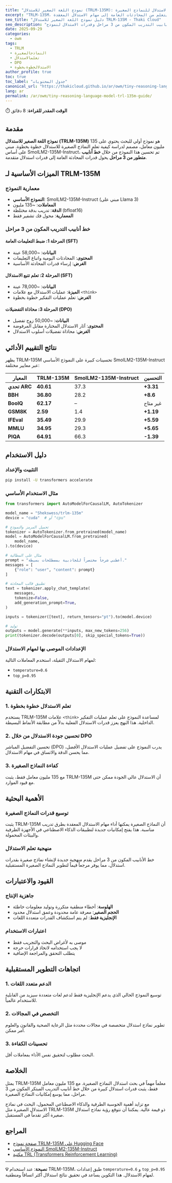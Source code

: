 ```yaml
---
title: "نموذج اللغة الصغير للاستدلال (TRLM-135M): ثورة في قدرات الاستدلال للنماذج الصغيرة"
excerpt: "TRLM-135M، نموذج بـ 135 مليون معامل، يمثل اختراقاً في الاستدلال خطوة بخطوة للنماذج اللغوية الصغيرة. من خلال خط أنابيب متطور من 3 مراحل، يتعلم من المحادثات العامة إلى مهام الاستدلال المعقدة."
seo_title: "دليل نموذج اللغة الصغير للاستدلال TRLM-135M - Thaki Cloud"
seo_description: "اكتشف خط أنابيب التدريب المكون من 3 مراحل وقدرات الاستدلال لنموذج TRLM-135M بـ 135 مليون معامل. استكشف كيف يمكن للنماذج الصغيرة تحقيق استدلال متقدم من خلال طرق تدريب مبتكرة."
date: 2025-09-29
categories:
  - owm
tags:
  - TRLM
  - النماذجالصغيرة
  - تعلمالاستدلال
  - DPO
  - الاستدلالخطوةبخطوة
author_profile: true
toc: true
toc_label: "جدول المحتويات"
canonical_url: "https://thakicloud.github.io/ar/owm/tiny-reasoning-language-model-trl-135m-guide/"
lang: ar
permalink: /ar/owm/tiny-reasoning-language-model-trl-135m-guide/
---
```


⏱️ **الوقت المقدر للقراءة**: 8 دقائق

## مقدمة

**نموذج اللغة الصغير للاستدلال (TRLM-135M)** هو نموذج أولي للبحث يحتوي على 135 مليون معامل، مصمم لدراسة كيفية تعلم النماذج الصغيرة للاستدلال خطوة بخطوة. مبني على أساس SmolLM2-135M-Instruct، تم تحسين هذا النموذج من خلال **خط أنابيب متطور من 3 مراحل** يحول قدرات المحادثة العامة إلى قدرات استدلال متقدمة.

## الميزات الأساسية لـ TRLM-135M

### معمارية النموذج
- **النموذج الأساسي**: SmolLM2-135M-Instruct (مبني على Llama 3)
- **المعاملات**: ~135 مليون
- **الدقة**: تدريب بدقة مختلطة (bfloat16)
- **المعمارية**: محول فك تشفير فقط

### خط أنابيب التدريب المكون من 3 مراحل

#### المرحلة 1: ضبط التعليمات العامة (SFT)
- **البيانات**: ~58,000 عينة
- **المحتوى**: المحادثات اليومية واتباع التعليمات
- **الغرض**: إرساء قدرات المحادثة الأساسية

#### المرحلة 2: تعلم تتبع الاستدلال (SFT)
- **البيانات**: ~78,000 عينة
- **الميزة**: عمليات الاستدلال مع علامات `<think>`
- **الغرض**: تعلم عمليات التفكير خطوة بخطوة

#### المرحلة 3: محاذاة التفضيلات (DPO)
- **البيانات**: ~50,000 زوج تفضيل
- **المحتوى**: آثار الاستدلال المختارة مقابل المرفوضة
- **الغرض**: محاذاة تفضيلات أسلوب الاستدلال

## نتائج التقييم الأدائي

يظهر TRLM-135M تحسينات كبيرة على النموذج الأساسي SmolLM2-135M-Instruct عبر معايير مختلفة:

| المعيار | TRLM-135M | SmolLM2-135M-Instruct | التحسين |
|---------|-----------|----------------------|---------|
| **تحدي ARC** | **40.61** | 37.3 | **+3.31** |
| **BBH** | **36.80** | 28.2 | **+8.6** |
| **BoolQ** | **62.17** | – | غير متاح |
| **GSM8K** | **2.59** | 1.4 | **+1.19** |
| **IFEval** | **35.49** | 29.9 | **+5.59** |
| **MMLU** | **34.95** | 29.3 | **+5.65** |
| **PIQA** | **64.91** | 66.3 | **-1.39** |

## دليل الاستخدام

### التثبيت والإعداد

```bash
pip install -U transformers accelerate
```

### مثال الاستخدام الأساسي

```python
from transformers import AutoModelForCausalLM, AutoTokenizer

model_name = "Shekswess/trlm-135m"
device = "cuda"  # أو "cpu"

# تحميل المرمز والنموذج
tokenizer = AutoTokenizer.from_pretrained(model_name)
model = AutoModelForCausalLM.from_pretrained(
    model_name,
).to(device)

# مثال على المطالبة
prompt = "أعطني شرحاً مختصراً للجاذبية بمصطلحات بسيطة."
messages = [
    {"role": "user", "content": prompt}
]

# تطبيق قالب المحادثة
text = tokenizer.apply_chat_template(
    messages,
    tokenize=False,
    add_generation_prompt=True,
)

inputs = tokenizer([text], return_tensors="pt").to(model.device)

# توليد
outputs = model.generate(**inputs, max_new_tokens=256)
print(tokenizer.decode(outputs[0], skip_special_tokens=True))
```

### الإعدادات الموصى بها لمهام الاستدلال

لمهام الاستدلال الثقيلة، استخدم المعاملات التالية:
- `temperature=0.6`
- `top_p=0.95`

## الابتكارات التقنية

### 1. تعلم الاستدلال خطوة بخطوة
يستخدم TRLM-135M علامات `<think>` لمساعدة النموذج على تعلم عمليات التفكير الداخلية. هذا النهج يعزز قدرات الاستدلال الفعلية بدلاً من مطابقة الأنماط البسيطة.

### 2. تحسين جودة الاستدلال من خلال DPO
تحسين التفضيل المباشر (DPO) يدرب النموذج على تفضيل عمليات الاستدلال الأفضل، مما يحسن الدقة والاتساق في مهام الاستدلال.

### 3. كفاءة النماذج الصغيرة
مع 135 مليون معامل فقط، يثبت TRLM-135M أن الاستدلال عالي الجودة ممكن حتى مع قيود الموارد.

## الأهمية البحثية

### توسيع قدرات النماذج الصغيرة
يثبت TRLM-135M أن النماذج الصغيرة يمكنها أداء مهام الاستدلال المعقدة بطرق تدريب مناسبة. هذا يفتح إمكانيات جديدة لتطبيقات الذكاء الاصطناعي في الأجهزة الطرفية والبيئات المحمولة.

### منهجية تعلم الاستدلال
خط الأنابيب المكون من 3 مراحل يقدم منهجية جديدة لإنشاء نماذج صغيرة بقدرات استدلال، مما يوفر مرجعاً قيماً لتطوير النماذج الصغيرة المستقبلية.

## القيود والاعتبارات

### جاهزية الإنتاج
- **الهلوسة**: أخطاء منطقية متكررة وتوليد معلومات خاطئة
- **الحجم الصغير**: معرفة عامة محدودة وعمق استدلال محدود
- **الإنجليزية فقط**: لم يتم استكشاف القدرات متعددة اللغات

### اعتبارات الاستخدام
- موصى به لأغراض البحث والتجريب فقط
- لا يجب استخدامه لاتخاذ قرارات حرجة
- يتطلب التحقق والمراجعة الإضافية

## اتجاهات التطوير المستقبلية

### 1. الدعم متعدد اللغات
توسيع النموذج الحالي الذي يدعم الإنجليزية فقط لدعم لغات متعددة سيزيد من القابلية للاستخدام عالمياً.

### 2. التخصص في المجالات
تطوير نماذج استدلال متخصصة في مجالات محددة مثل الرعاية الصحية والقانون والعلوم أمر ممكن.

### 3. تحسينات الكفاءة
البحث مطلوب لتحقيق نفس الأداء بمعاملات أقل.

## الخلاصة

يمثل TRLM-135M معلماً مهماً في بحث استدلال النماذج الصغيرة. مع 135 مليون معامل فقط، يثبت قدرات استدلال كبيرة من خلال خط أنابيب التدريب المبتكر المكون من 3 مراحل، مما يوسع إمكانيات النماذج الصغيرة.

مع تزايد أهمية الحوسبة الطرفية والذكاء الاصطناعي المحمول، البحث في نماذج الاستدلال الصغيرة مثل TRLM-135M ذو قيمة عالية. يمكننا أن نتوقع رؤية نماذج استدلال صغيرة أكثر تقدماً في المستقبل.

## المراجع

- [صفحة نموذج TRLM-135M على Hugging Face](https://huggingface.co/Shekswess/trlm-135m)
- [النموذج الأساسي SmolLM2-135M-Instruct](https://huggingface.co/HuggingFaceTB/SmolLM2-135M-Instruct)
- [مكتبة TRL (Transformers Reinforcement Learning)](https://github.com/huggingface/trl)

---

**💡 نصيحة**: عند استخدام TRLM-135M، طبق إعدادات `temperature=0.6` و `top_p=0.95` لمهام الاستدلال. هذا التكوين يساعد في تحقيق نتائج استدلال أكثر اتساقاً ومنطقية.
